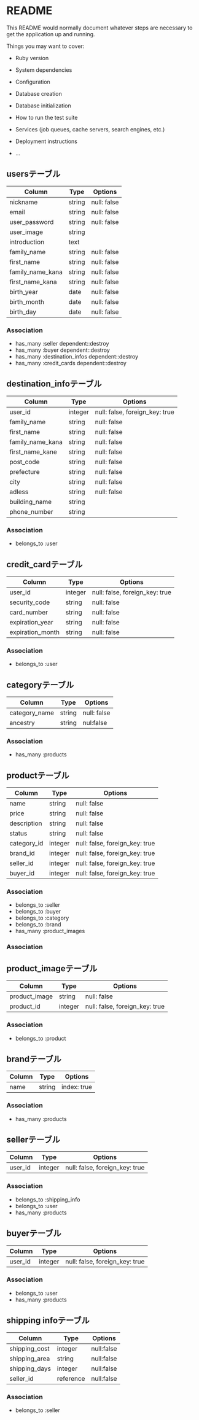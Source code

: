 # README

This README would normally document whatever steps are necessary to get the
application up and running.

Things you may want to cover:

* Ruby version

* System dependencies

* Configuration

* Database creation

* Database initialization

* How to run the test suite

* Services (job queues, cache servers, search engines, etc.)

* Deployment instructions

* ...

## usersテーブル
|Column|Type|Options|
|------|----|-------|
| nickname | string | null: false |
| email| string | null: false |
| user_password | string | null: false |
| user_image | string ||
| introduction | text ||
| family_name | string | null: false |
| first_name | string | null: false |
| family_name_kana | string|null: false |
| first_name_kana | string|null: false |
| birth_year| date | null: false |
| birth_month| date | null: false |
| birth_day| date | null: false |


### Association
- has_many :seller dependent::destroy
- has_many :buyer dependent::destroy
- has_many :destination_infos dependent::destroy
- has_many :credit_cards dependent::destroy


## destination_infoテーブル
|Column|Type|Options|
|------|----|-------|
| user_id | integer | null: false, foreign_key: true|
| family_name | string | null: false|
| first_name | string | null: false|
| family_name_kana | string | null: false|
| first_name_kane | string | null: false|
| post_code | string | null: false|
| prefecture | string | null: false|
| city | string | null: false|
| adless | string | null: false|
| building_name | string ||
| phone_number | string ||


### Association
- belongs_to :user


## credit_cardテーブル
|Column|Type|Options|
|------|----|-------|
|user_id|integer|null: false, foreign_key: true|
|security_code|string|null: false|
|card_number|string|null: false|
|expiration_year|string|null: false|
|expiration_month|string|null: false|

### Association
- belongs_to :user


## categoryテーブル
|Column|Type|Options|
|------|----|-------|
| category_name | string | null: false |
| ancestry | string | nul:false |

### Association
- has_many :products

## productテーブル

|Column|Type|Options|
|------|----|-------|
| name | string | null: false |
| price | string | null: false |
| description | string|null: false |
| status | string | null: false |
| category_id | integer | null: false, foreign_key: true |
| brand_id | integer | null: false, foreign_key: true |
| seller_id | integer | null: false, foreign_key: true |
| buyer_id | integer | null: false, foreign_key: true |

### Association
- belongs_to :seller
- belongs_to :buyer
- belongs_to :category
- belongs_to :brand
- has_many   :product_images


### Association

## product_imageテーブル
|Column|Type|Options|
|------|----|-------|
| product_image | string | null: false |
| product_id | integer | null: false, foreign_key: true |

### Association
- belongs_to :product


## brandテーブル
|Column|Type|Options|
|------|----|-------|
| name | string | index: true |

### Association
- has_many :products


## sellerテーブル
|Column|Type|Options|
|------|----|-------|
|user_id|integer|null: false, foreign_key: true|

### Association
- belongs_to :shipping_info
- belongs_to :user
- has_many   :products


## buyerテーブル
|Column|Type|Options|
|------|----|-------|
|user_id|integer|null: false, foreign_key: true|

### Association
- belongs_to :user
- has_many   :products

## shipping infoテーブル
|Column|Type|Options|
|------|----|-------|
| shipping_cost | integer | null:false |
| shipping_area | string | null:false |
| shipping_days | integer | null:false |
| seller_id | reference | null:false |

### Association
- belongs_to :seller

